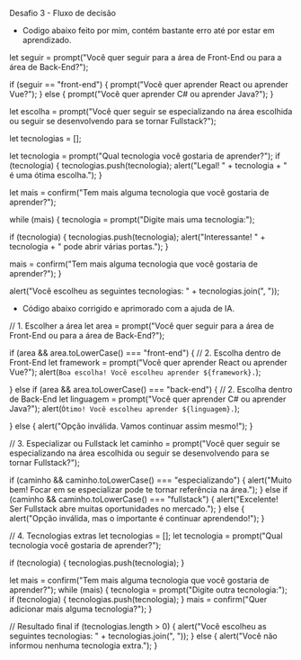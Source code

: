 Desafio 3 - Fluxo de decisão

- Codigo abaixo feito por mim, contém bastante erro até por estar em aprendizado.
  
let seguir = prompt("Você quer seguir para a área de Front-End ou para a área de Back-End?");

if (seguir == "front-end") {
  prompt("Você quer aprender React ou aprender Vue?");
} else {
  prompt("Você quer aprender C# ou aprender Java?");
}
  
let escolha = prompt("Você quer seguir se especializando na área escolhida ou seguir se desenvolvendo para se tornar Fullstack?");

let tecnologias = [];

let tecnologia = prompt("Qual tecnologia você gostaria de aprender?");
if (tecnologia) {
  tecnologias.push(tecnologia);
  alert("Legal! " + tecnologia + " é uma ótima escolha.");
}

let mais = confirm("Tem mais alguma tecnologia que você gostaria de aprender?");

while (mais) {
  tecnologia = prompt("Digite mais uma tecnologia:");
  
  if (tecnologia) {
    tecnologias.push(tecnologia);
    alert("Interessante! " + tecnologia + " pode abrir várias portas.");
  }

  mais = confirm("Tem mais alguma tecnologia que você gostaria de aprender?");
}

alert("Você escolheu as seguintes tecnologias: " + tecnologias.join(", "));


- Código abaixo corrigido e aprimorado com a ajuda de IA.

// 1. Escolher a área
let area = prompt("Você quer seguir para a área de Front-End ou para a área de Back-End?");

if (area && area.toLowerCase() === "front-end") {
  // 2. Escolha dentro de Front-End
  let framework = prompt("Você quer aprender React ou aprender Vue?");
  alert(`Boa escolha! Você escolheu aprender ${framework}.`);

} else if (area && area.toLowerCase() === "back-end") {
  // 2. Escolha dentro de Back-End
  let linguagem = prompt("Você quer aprender C# ou aprender Java?");
  alert(`Ótimo! Você escolheu aprender ${linguagem}.`);

} else {
  alert("Opção inválida. Vamos continuar assim mesmo!");
}

// 3. Especializar ou Fullstack
let caminho = prompt("Você quer seguir se especializando na área escolhida ou seguir se desenvolvendo para se tornar Fullstack?");

if (caminho && caminho.toLowerCase() === "especializando") {
  alert("Muito bem! Focar em se especializar pode te tornar referência na área.");
} else if (caminho && caminho.toLowerCase() === "fullstack") {
  alert("Excelente! Ser Fullstack abre muitas oportunidades no mercado.");
} else {
  alert("Opção inválida, mas o importante é continuar aprendendo!");
}

// 4. Tecnologias extras
let tecnologias = [];
let tecnologia = prompt("Qual tecnologia você gostaria de aprender?");

if (tecnologia) {
  tecnologias.push(tecnologia);
}

let mais = confirm("Tem mais alguma tecnologia que você gostaria de aprender?");
while (mais) {
  tecnologia = prompt("Digite outra tecnologia:");
  if (tecnologia) {
    tecnologias.push(tecnologia);
  }
  mais = confirm("Quer adicionar mais alguma tecnologia?");
}

// Resultado final
if (tecnologias.length > 0) {
  alert("Você escolheu as seguintes tecnologias: " + tecnologias.join(", "));
} else {
  alert("Você não informou nenhuma tecnologia extra.");
}

